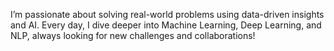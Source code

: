 I’m passionate about solving real-world problems using data-driven insights and AI. Every day, I dive deeper into Machine Learning, Deep Learning, and NLP, always looking for new challenges and collaborations!

<!---
niranju23/niranju23 is a ✨ special ✨ repository because its `README.md` (this file) appears on your GitHub profile.
You can click the Preview link to take a look at your changes.
--->
